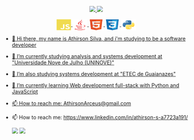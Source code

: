 <div align="center">
  <a href="https://github.com/athirsonsilva">
  <img height="180em" src="https://github-readme-stats.vercel.app/api?username=athirsonsilva&show_icons=true&theme=dracula&include_all_commits=true&count_private=true"/>
  <img height="180em" src="https://github-readme-stats.vercel.app/api/top-langs/?username=athirsonsilva&layout=compact&langs_count=7&theme=dracula"/>
</div>
  
  <div style="display: inline_block" align="center"><br>
  <img margin="auto 20px auto 20px" align="center" alt="JavaScript" height="30" width="40" src="https://raw.githubusercontent.com/devicons/devicon/master/icons/javascript/javascript-plain.svg">
  <img margin="auto 20px auto 20px" align="center" alt="Java" height="30" width="40" src="https://raw.githubusercontent.com/devicons/devicon/master/icons/java/java-plain.svg">
  <img margin="auto 20px auto 20px" align="center" alt="HTML" height="30" width="40" src="https://raw.githubusercontent.com/devicons/devicon/master/icons/html5/html5-original.svg">
  <img margin="auto 20px auto 20px" align="center" alt="CSS" height="30" width="40" src="https://raw.githubusercontent.com/devicons/devicon/master/icons/css3/css3-original.svg">
  <img margin="auto 20px auto 20px" align="center" alt="Python" height="30" width="40" src="https://raw.githubusercontent.com/devicons/devicon/master/icons/python/python-original.svg">
</div>
  
- 👋 Hi there, my name is Athirson Silva, and i'm studying to be a software developer
- 🔭 I’m currently studying analysis and systems development at "Universidade Nove de Julho (UNINOVE)"
- 🔭 I’m also studying systems development at "ETEC de Guaianazes" 
- 🌱 I’m currently learning Web development full-stack with Python and JavaScript
- 📫 How to reach me: AthirsonArceus@gmail.com
- 📫 How to reach me: https://www.linkedin.com/in/athirson-s-a7723a191/
  
  <a href="mailto:athirsonarceus@gmail.com"><img src="https://img.shields.io/badge/-Gmail-%23DD0031?style=for-the-badge&logo=gmail&logoColor=white" target="_blank"></a>
  <a href="https://www.linkedin.com/in/athirson-s-a7723a191/" target="_blank"><img src="https://img.shields.io/badge/-LinkedIn-%230077B5?style=for-the-badge&logo=linkedin&logoColor=white" target="_blank"></a> 

  



